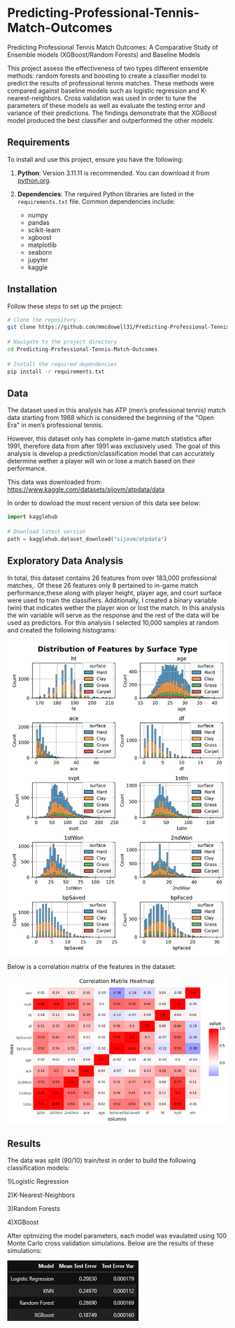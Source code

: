# Predicting-Professional-Tennis-Match-Outcomes
Predicting Professional Tennis Match Outcomes: A Comparative Study of Ensemble models (XGBoost/Random Forests) and Baseline Models

This project assess the effectiveness of two types different ensemble methods: random
forests and boosting to create a classifier model to predict the results of professional tennis
matches. These methods were compared against baseline models such as logistic regression
and K-nearest-neighbors. Cross validation was used in order to tune the parameters of these
models as well as evaluate the testing error and variance of their predictions. The findings
demonstrate that the XGBoost model produced the best classifier and outperformed the other
models.


## Requirements

To install and use this project, ensure you have the following:

1. **Python**: Version 3.11.11  is recommended. You can download it from [python.org](https://www.python.org/).

2. **Dependencies**: The required Python libraries are listed in the `requirements.txt` file. Common dependencies include:
   - numpy
   - pandas
   - scikit-learn
   - xgboost
   - matplotlib
   - seaborn
   - jupyter
   - kaggle
## Installation

Follow these steps to set up the project:

```bash
# Clone the repository
git clone https://github.com/mmcdowell31/Predicting-Professional-Tennis-Match-Outcomes.git

# Navigate to the project directory
cd Predicting-Professional-Tennis-Match-Outcomes

# Install the required dependencies
pip install -r requirements.txt
```
 
## Data
The dataset used in this analysis has ATP (men’s professional tennis) match data starting from
1968 which is considered the beginning of the "Open Era" in men’s professional tennis.

However, this dataset only has complete in-game match statistics after 1991, therefore data
from after 1991 was exclusively used. The goal of this analysis is develop a prediction/classification
model that can accurately determine wether a player will win or lose a match based
on their performance.

This data was downloaded from: https://www.kaggle.com/datasets/sijovm/atpdata/data


In order to dowload the most recent version of this data see below: 

```python
import kagglehub

# Download latest version
path = kagglehub.dataset_download("sijovm/atpdata")
```

## Exploratory Data Analysis

In total, this dataset contains 26 features from over 183,000 professional matches,. Of
these 26 features only 8 pertained to in-game match performance,these along with player
height, player age, and court surface were used to train the classifiers. Additionally, I created
a binary variable (win) that indicates wether the player won or lost the match. In this analysis
the win variable will serve as the response and the rest of the data will be used as predictors.
For this analysis I selected 10,000 samples at random and created the following histograms: 



![Alt Text](Distribution_of_Features_by_Surface_Type.png)

Below is a correlation matrix of the features in the dataset:


![Alt Text](correlation_matrix.png)

## Results

The data was split (90/10) train/test in order to build the following classification models: 

   1)Logistic Regression
   
   2)K-Nearest-Neighbors
   
   3)Random Forests
   
   4)XGBoost

After optmizing the model parameters, each model was evaulated  using 100 Monte Carlo cross validation simulations. Below are the results of these simulations: 

![Alt Text](model_results.png)
